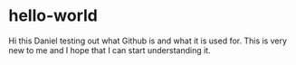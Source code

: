 # hello-world
Hi this Daniel testing out what Github is and what it is used for.
This is very new to me and I hope that I can start understanding it.
